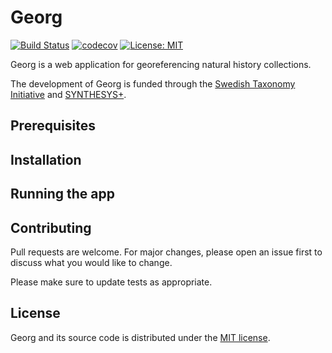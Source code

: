 # Georg
[![Build Status](https://travis-ci.com/Naturhistoriska/Georg.svg?branch=master)](https://travis-ci.com/Naturhistoriska/Georg)
[![codecov](https://codecov.io/gh/Naturhistoriska/Georg/branch/master/graph/badge.svg)](https://codecov.io/gh/Naturhistoriska/Georg)
[![License: MIT](https://img.shields.io/badge/License-MIT-yellow.svg)](https://opensource.org/licenses/MIT)

Georg is a web application for georeferencing natural history collections.

The development of Georg is funded through the [Swedish Taxonomy Initiative](https://www.artdatabanken.se/en/verksamhet/svenska-artprojektet/) and [SYNTHESYS+](https://www.synthesys.info).


## Prerequisites


## Installation


## Running the app


## Contributing

Pull requests are welcome. For major changes, please open an issue first to discuss what you would like to change.

Please make sure to update tests as appropriate.


## License

Georg and its source code is distributed under the [MIT license](https://choosealicense.com/licenses/mit/).
